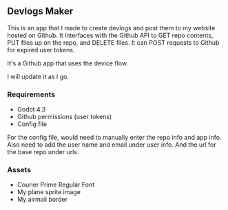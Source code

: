 ## Devlogs Maker
This is an app that I made to create devlogs and post them to my website hosted on Github. 
It interfaces with the Github API to GET repo contents, PUT files up on the repo, and DELETE files. 
It can POST requests to Github for expired user tokens.

It's a Github app that uses the device flow.

I will update it as I go.

### Requirements
- Godot 4.3
- Github permissions (user tokens)
- Config file

For the config file, would need to manually enter the repo info and app info.
Also need to add the user name and email under user info.
And the url for the base repo under urls.

### Assets
- Courier Prime Regular Font
- My plane sprite image
- My airmail border
